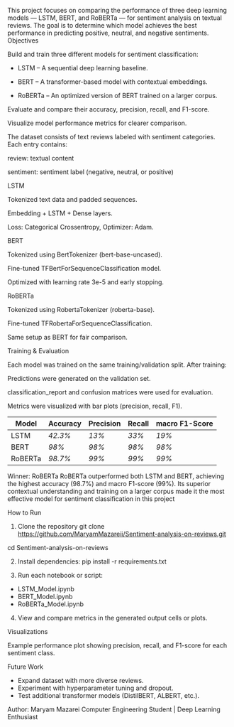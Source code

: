 This project focuses on comparing the performance of three deep learning models — LSTM, BERT, and RoBERTa — for sentiment analysis on textual reviews.
The goal is to determine which model achieves the best performance in predicting positive, neutral, and negative sentiments.
Objectives

Build and train three different models for sentiment classification:

* LSTM – A sequential deep learning baseline.

* BERT – A transformer-based model with contextual embeddings.

* RoBERTa – An optimized version of BERT trained on a larger corpus.

Evaluate and compare their accuracy, precision, recall, and F1-score.

Visualize model performance metrics for clearer comparison.

The dataset consists of text reviews labeled with sentiment categories.
Each entry contains:

review: textual content

sentiment: sentiment label (negative, neutral, or positive)

LSTM

Tokenized text data and padded sequences.

Embedding + LSTM + Dense layers.

Loss: Categorical Crossentropy, Optimizer: Adam.

BERT

Tokenized using BertTokenizer (bert-base-uncased).

Fine-tuned TFBertForSequenceClassification model.

Optimized with learning rate 3e-5 and early stopping.

RoBERTa

Tokenized using RobertaTokenizer (roberta-base).

Fine-tuned TFRobertaForSequenceClassification.

Same setup as BERT for fair comparison.

Training & Evaluation

Each model was trained on the same training/validation split.
After training:

Predictions were generated on the validation set.

classification_report and confusion matrices were used for evaluation.

Metrics were visualized with bar plots (precision, recall, F1).

| Model   | Accuracy     | Precision | Recall | macro F1-Score |
| ------- | ------------ | --------- | ------ | -------------- |
| LSTM    | *42.3%*      | *13%*     | *33%*  | *19%*          |
| BERT    | *98%*        | *98%*     | *98%*  | *98%*          |
| RoBERTa | *98.7%*      | *99%*     | *99%*  | *99%*          |


Winner: RoBERTa
RoBERTa outperformed both LSTM and BERT, achieving the highest accuracy (98.7%) and macro F1-score (99%). Its superior contextual understanding and training on a larger corpus made it the most effective model for sentiment classification in this project


How to Run

1. Clone the repository
git clone https://github.com/MaryamMazareii/Sentiment-analysis-on-reviews.git

cd Sentiment-analysis-on-reviews

2. Install dependencies:
pip install -r requirements.txt

3. Run each notebook or script:
* LSTM_Model.ipynb
* BERT_Model.ipynb
* RoBERTa_Model.ipynb

4. View and compare metrics in the generated output cells or plots.

Visualizations

Example performance plot showing precision, recall, and F1-score for each sentiment class.

Future Work

* Expand dataset with more diverse reviews.
* Experiment with hyperparameter tuning and dropout.
* Test additional transformer models (DistilBERT, ALBERT, etc.).

Author:
Maryam Mazarei
Computer Engineering Student | Deep Learning Enthusiast
